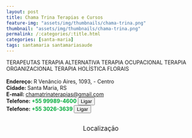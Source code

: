 ```yaml
---
layout: post
title: Chama Trina Terapias e Cursos
feature-img: "assets/img/thumbnails/chama-trina.png"
thumbnail: "assets/img/thumbnails/chama-trina.png"
permalink: /:categories/:title.html
categories: [santa-maria]
tags: santamaria santamariasaude
---
```

TERAPEUTAS TERAPIA ALTERNATIVA TERAPIA OCUPACIONAL TERAPIA ORGANIZACIONAL TERAPIA HOLÍSTICA FLORAIS<!-- more -->
 <br/>
 <br/>
<b>Endereço: </b>R Venâncio Aires, 1093, - Centro<br />
<b>Cidade: </b>Santa Maria, RS<br />
<b>E-mail: </b>chamatrinaterapias@gmail.com<br />
<b>Telefone: <span style="color: #00ab3a;">+55 99989-4600</span> <a href="tel:55999894600"><button class="ligar">Ligar</button></a></b><br />
<b>Telefone: <span style="color: #00ab3a;">+55 3026-3639</span> <a href="tel:5530263639"><button class="ligar">Ligar</button></a></b><br />
<br />
<style>
      #map {
        height: 400px;
        width: 100%;
       }
    </style>

<div style="font-size: larger; text-align: center;">
Localização</div>
<div id="map">
<script>
      function initMap() {
        var uluru = {lat: -29.6874034, lng: -53.8153521};
        var map = new google.maps.Map(document.getElementById('map'), {
          zoom: 17,
          center: uluru
        });
        var marker = new google.maps.Marker({
          position: uluru,
          map: map
        });
      }
    </script>
    <script async="" defer="" src="https://maps.googleapis.com/maps/api/js?key=AIzaSyDDc8SHLmOesJRaXCW0fZ2ST09W4s0ME5g&amp;callback=initMap">
    </script>
</div>
